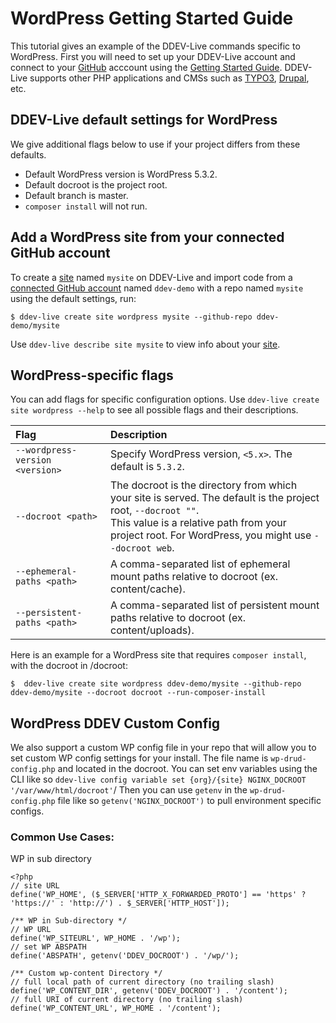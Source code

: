 # WordPress Getting Started Guide

This tutorial gives an example of the DDEV-Live commands specific to WordPress. First you will need to set up your DDEV-Live account and connect to your [GitHub](https://docs.ddev.com/github/) acccount using the [Getting Started Guide](https://docs.ddev.com/getting-started/). DDEV-Live supports other PHP applications and CMSs such as [TYPO3](https://docs.ddev.com/typo3-guide/), [Drupal](https://docs.ddev.com/drupal-guide/), etc.

## DDEV-Live default settings for WordPress
We give additional flags below to use if your project differs from these defaults.

- Default WordPress version is WordPress 5.3.2.
- Default docroot is the project root.
- Default branch is master.
- `composer install` will not run.

## Add a WordPress site from your connected GitHub account
To create a [site](https://docs.ddev.com/sites/) named `mysite` on DDEV-Live and import code from a [connected GitHub account](https://docs.ddev.com/github/) named `ddev-demo` with a repo named `mysite` using the default settings, run:
```
$ ddev-live create site wordpress mysite --github-repo ddev-demo/mysite
```

Use `ddev-live describe site mysite` to view info about your [site](https://docs.ddev.com/sites/).

## WordPress-specific flags
You can add flags for specific configuration options. Use `ddev-live create site wordpress --help` to see all possible flags and their descriptions.

| Flag | Description |
| :---- | :----------- |
| `--wordpress-version <version>` |Specify WordPress version, `<5.x>`. The default is `5.3.2`. |
| `--docroot <path>` |The docroot is the directory from which your site is served. The default is the project root, `--docroot ""`. <br> This value is a relative path from your project root. For WordPress, you might use `--docroot web`. |
| `--ephemeral-paths <path>` |A comma-separated list of ephemeral mount paths relative to docroot (ex. content/cache). |
| `--persistent-paths <path>`|A comma-separated list of persistent mount paths relative to docroot (ex. content/uploads).|

Here is an example for a WordPress site that requires `composer install`, with the docroot in /docroot:
```
$  ddev-live create site wordpress ddev-demo/mysite --github-repo ddev-demo/mysite --docroot docroot --run-composer-install
```

## WordPress DDEV Custom Config
We also support a custom WP config file in your repo that will allow you to set custom WP config settings for your install. The file name is `wp-drud-config.php` and located in the docroot. You can set env variables using the CLI like so `ddev-live config variable set {org}/{site} NGINX_DOCROOT '/var/www/html/docroot'`/ Then you can use `getenv` in the `wp-drud-config.php` file like so `getenv('NGINX_DOCROOT')` to pull environment specific configs.

### Common Use Cases: 

WP in sub directory

```
<?php
// site URL
define('WP_HOME', ($_SERVER['HTTP_X_FORWARDED_PROTO'] == 'https' ? 'https://' : 'http://') . $_SERVER['HTTP_HOST']);

/** WP in Sub-directory */
// WP URL
define('WP_SITEURL', WP_HOME . '/wp');
// set WP ABSPATH
define('ABSPATH', getenv('DDEV_DOCROOT') . '/wp/');

/** Custom wp-content Directory */
// full local path of current directory (no trailing slash)
define('WP_CONTENT_DIR', getenv('DDEV_DOCROOT') . '/content');
// full URI of current directory (no trailing slash)
define('WP_CONTENT_URL', WP_HOME . '/content');
```


